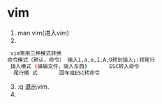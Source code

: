 # vim
1. man vim(进入vim)
2. 
```bash 
 vim常用三种模式转换
命令模式（默认，命令） 输入i,a,o,I,A,O转到插入;:转尾行
 插入模式 (编辑文件，插入东西)       ESC转入命令
  尾行模 式       回车或ESC转命令
 ```
 3. :q 退出vim.
 4. 

